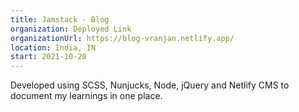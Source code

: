 ```yaml
---
title: Jamstack - Blog
organization: Deployed Link
organizationUrl: https://blog-vranjan.netlify.app/
location: India, IN
start: 2021-10-20
---
```


Developed using SCSS, Nunjucks, Node, jQuery and Netlify CMS to document my learnings in one place.
